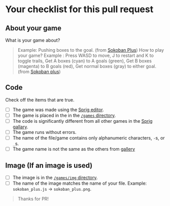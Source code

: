 # Your checklist for this pull request

## About your game

What is your game about? 
> Example: Pushing boxes to the goal. (from [Sokoban Plus](https://editor.sprig.hackclub.com/?file=https://raw.githubusercontent.com/hackclub/sprig/main/games/sokoban_plus.js))
How to play your game?
> Example  : Press WASD to move, J to restart and K to toggle trails, Get A boxes (cyan) to A goals (green), Get B boxes (magenta) to B goals (red), Get normal boxes (gray) to either goal. (from [Sokoban plus](https://editor.sprig.hackclub.com/?file=https://raw.githubusercontent.com/hackclub/sprig/main/games/sokoban_plus.js))
## Code
Check off the items that are true.
- [ ] The game was made using the [Sprig editor](https://editor.sprig.hackclub.com/).
- [ ] The game is placed in the in the [`/games` directory](https://github.com/hackclub/sprig/tree/main/games).
- [ ] The code is significantly different from all other games in the [Sprig gallary](https://sprig.hackclub.com/gallery).
- [ ] The game runs without errors. 
- [ ] The name of the file/game contains only alphanumeric characters, `-`s, or `_`s.
- [ ] The game name is not the same as the others from [gallery](https://sprig.hackclub.com/gallery)

## Image (If an image is used)

- [ ] The image is in the [`/games/img` directory](https://github.com/hackclub/sprig/tree/main/games/img).
- [ ] The name of the image matches the name of your file. Example: `sokoban_plus.js` -> `sokoban_plus.png`.

> Thanks for PR!
